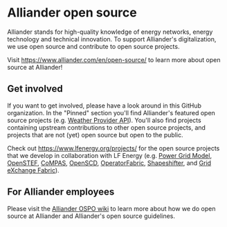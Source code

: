 # Alliander open source
Alliander stands for high-quality knowledge of energy networks, energy technology and technical innovation. To support Alliander's digitalization, we use open source and contribute to open source projects.

Visit https://www.alliander.com/en/open-source/ to learn more about open source at Alliander!

## Get involved
If you want to get involved, please have a look around in this GitHub organization. In the "Pinned" section you'll find Alliander's featured open source projects (e.g. [Weather Provider API](https://github.com/alliander-opensource/Weather-Provider-API)). You'll also find projects containing upstream contributions to other open source projects, and projects that are not (yet) open source but open to the public.

Check out https://www.lfenergy.org/projects/ for the open source projects that we develop in collaboration with LF Energy (e.g. [Power Grid Model](https://github.com/PowerGridModel), [OpenSTEF](https://github.com/OpenSTEF), [CoMPAS](https://github.com/com-pas), [OpenSCD](https://github.com/openscd), [OperatorFabric](https://github.com/opfab), [Shapeshifter](https://github.com/shapeshifter), and [Grid eXchange Fabric](https://github.com/OSGP/open-smart-grid-platform)).

## For Alliander employees
Please visit the [Alliander OSPO wiki](https://alliander.atlassian.net/wiki/spaces/OOSPO/pages/3181317403/Starten+met+Open+Source+ontwikkelen) to learn more about how we do open source at Alliander and Alliander's open source guidelines.
